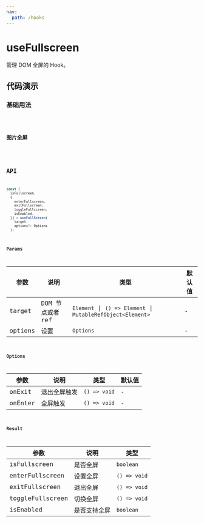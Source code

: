 ```yaml
---
nav:
  path: /hooks
---
```


# useFullscreen

管理 DOM 全屏的 Hook。

## 代码演示

### 基础用法

<code src="./demo/demo1.tsx" />

### 图片全屏

<code src="./demo/demo2.tsx" />

## API

```typescript
const [
  isFullscreen,
  {
    enterFullscreen,
    exitFullscreen,
    toggleFullscreen,
    isEnabled,
  }] = useFullScreen(
    target,
    options?: Options
  );
```

### Params

| 参数    | 说明             | 类型                                                        | 默认值 |
| ------- | ---------------- | ----------------------------------------------------------- | ------ |
| target  | DOM 节点或者 ref | `Element` \| `() => Element` \| `MutableRefObject<Element>` | -      |
| options | 设置             | `Options`                                                   | -      |

### Options

| 参数    | 说明         | 类型         | 默认值 |
| ------- | ------------ | ------------ | ------ |
| onExit  | 退出全屏触发 | `() => void` | -      |
| onEnter | 全屏触发     | `() => void` | -      |

### Result

| 参数             | 说明         | 类型         |
| ---------------- | ------------ | ------------ |
| isFullscreen     | 是否全屏     | `boolean`    |
| enterFullscreen  | 设置全屏     | `() => void` |
| exitFullscreen   | 退出全屏     | `() => void` |
| toggleFullscreen | 切换全屏     | `() => void` |
| isEnabled        | 是否支持全屏 | `boolean`    |
